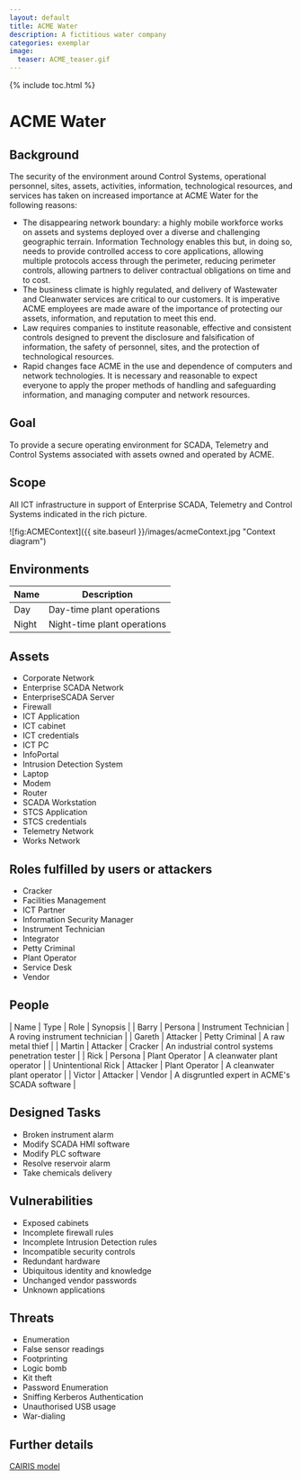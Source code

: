 ```yaml
---
layout: default
title: ACME Water
description: A fictitious water company
categories: exemplar
image:
  teaser: ACME_teaser.gif
---
```


{% include toc.html %}

# ACME Water

<h2>Background</h2>

The security of the environment around Control Systems, operational personnel, sites, assets, activities, information, technological resources, and services has taken on increased importance at ACME Water for the following reasons:

* The disappearing network boundary: a highly mobile workforce works on assets and systems deployed over a diverse and challenging geographic terrain.  Information Technology enables this but, in doing so, needs to provide controlled access to core applications, allowing multiple protocols access through the perimeter, reducing perimeter controls, allowing partners to deliver contractual obligations on time and to cost.
* The business climate is highly regulated, and delivery of Wastewater and Cleanwater services are critical to our customers.  It is imperative ACME employees are made aware of the importance of protecting our assets, information, and reputation to meet this end.
* Law requires companies to institute reasonable, effective and consistent controls designed to prevent the disclosure and falsification of information, the safety of personnel, sites, and the protection of technological resources.
* Rapid changes face ACME in the use and dependence of computers and network technologies.  It is necessary and reasonable to expect everyone to apply the proper methods of handling and safeguarding information, and managing computer and network resources.

<h2>Goal</h2>

To provide a secure operating environment for SCADA, Telemetry and Control Systems associated with assets owned and operated by ACME.

<h2>Scope</h2>

All ICT infrastructure in support of Enterprise SCADA, Telemetry and Control Systems indicated in the rich picture.

![fig:ACMEContext]({{ site.baseurl }}/images/acmeContext.jpg "Context diagram")

<h2>Environments</h2>

| Name | Description |
| ---- | ----------- |
| Day  | Day-time plant operations |
| Night | Night-time plant operations |

<h2>Assets</h2>

* Corporate Network
* Enterprise SCADA Network
* EnterpriseSCADA Server
* Firewall
* ICT Application
* ICT cabinet
* ICT credentials
* ICT PC
* InfoPortal
* Intrusion Detection System
* Laptop
* Modem
* Router
* SCADA Workstation
* STCS Application
* STCS credentials
* Telemetry Network
* Works Network

<h2>Roles fulfilled by users or attackers</h2>

* Cracker
* Facilities Management
* ICT Partner
* Information Security Manager
* Instrument Technician
* Integrator
* Petty Criminal
* Plant Operator
* Service Desk
* Vendor

<h2>People</h2>

| Name | Type | Role | Synopsis |
| Barry | Persona | Instrument Technician | A roving instrument technician |
| Gareth | Attacker | Petty Criminal | A raw metal thief |
| Martin | Attacker | Cracker | An industrial control systems penetration tester |
| Rick | Persona | Plant Operator | A cleanwater plant operator |
| Unintentional Rick | Attacker | Plant Operator | A cleanwater plant operator |
| Victor | Attacker | Vendor | A disgruntled expert in ACME's SCADA software |

<h2>Designed Tasks</h2>

* Broken instrument alarm
* Modify SCADA HMI software
* Modify PLC software
* Resolve reservoir alarm
* Take chemicals delivery

<h2>Vulnerabilities</h2>

* Exposed cabinets
* Incomplete firewall rules
* Incomplete Intrusion Detection rules
* Incompatible security controls
* Redundant hardware
* Ubiquitous identity and knowledge
* Unchanged vendor passwords
* Unknown applications

<h2>Threats</h2>

* Enumeration
* False sensor readings
* Footprinting
* Logic bomb
* Kit theft
* Password Enumeration
* Sniffing Kerberos Authentication
* Unauthorised USB usage
* War-dialing

<h2>Further details</h2>

[CAIRIS model](https://github.com/failys/cairis/blob/master/examples/exemplars/ACME_Water/ACME_Water.xml)
